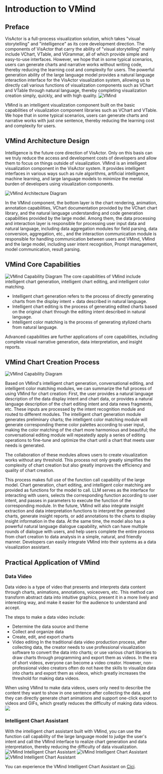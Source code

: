 
# Introduction to VMind
## Preface
VisActor is a full-process visualization solution, which takes "visual storytelling" and "intelligence" as its core development direction. The components of VisActor that carry the ability of "visual storytelling" mainly include VChart, VTable, and VGrammar, all of which provide simple and easy-to-use interfaces. However, we hope that in some typical scenarios, users can generate charts and narrative works without writing code, thereby reducing the learning cost and complexity for users. The powerful generation ability of the large language model provides a natural language interaction interface for the VisActor visualization system, allowing us to directly call various functions of visualization components such as VChart and VTable through natural language, thereby completing visualization creation simply, quickly, and with high quality.
![VMind](https://lf9-dp-fe-cms-tos.byteorg.com/obj/bit-cloud/vmind/tutorials/VMind_intro.png)

VMind is an intelligent visualization component built on the basic capabilities of visualization component libraries such as VChart and VTable. We hope that in some typical scenarios, users can generate charts and narrative works with just one sentence, thereby reducing the learning cost and complexity for users.

## VMind Architecture Design
Intelligence is the future core direction of VisActor. Only on this basis can we truly reduce the access and development costs of developers and allow them to focus on things outside of visualization. VMind is an intelligent visualization component in the VisActor system. It provides intelligent interfaces in various ways such as rule algorithms, artificial intelligence, machine learning, and large language models to minimize the mental burden of developers using visualization components.

![VMind Architecture Diagram](https://lf9-dp-fe-cms-tos.byteorg.com/obj/bit-cloud/vmind/tutorials/VMind_structure.png)

In the VMind component, the bottom layer is the chart rendering, animation, annotation capabilities, VChart documentation provided by the VChart chart library, and the natural language understanding and code generation capabilities provided by the large model. Among them, the data processing and interaction layer is responsible for processing user input data and natural language, including data aggregation modules for field parsing, data conversion, aggregation, etc., and the interaction communication module is responsible for handling communication between users and VMind, VMind and the large model, including user intent recognition, Prompt management, model communication, result parsing.

## VMind Core Capabilities
![VMind Capability Diagram](https://lf9-dp-fe-cms-tos.byteorg.com/obj/bit-cloud/vmind/tutorials/VMind_abilities.png)
The core capabilities of VMind include intelligent chart generation, intelligent chart editing, and intelligent color matching.
- Intelligent chart generation refers to the process of directly generating charts from the display intent + data described in natural language.
- Intelligent chart editing is the process of generating edited charts based on the original chart through the editing intent described in natural language.
- Intelligent color matching is the process of generating stylized charts from natural language.

Advanced capabilities are further applications of core capabilities, including complete visual narrative generation, data interpretation, and insight reports.

## VMind Chart Creation Process
![VMind Capability Diagram](https://lf9-dp-fe-cms-tos.byteorg.com/obj/bit-cloud/vmind/tutorials/VMind_flow.png)

Based on VMind's intelligent chart generation, conversational editing, and intelligent color matching modules, we can summarize the full process of using VMind for chart creation:
First, the user provides a natural language description of the data display intent and chart data, or provides a natural language description of the chart editing intent and data news fragments, etc. These inputs are processed by the intent recognition module and routed to different modules. The intelligent chart generation module generates preliminary charts; the intelligent color matching module will generate corresponding theme color palettes according to user input, making the color matching of the chart more harmonious and beautiful; the conversational editing module will repeatedly apply a series of editing operations to fine-tune and optimize the chart until a chart that meets user needs is generated.

The collaboration of these modules allows users to create visualization works without any threshold. This process not only greatly simplifies the complexity of chart creation but also greatly improves the efficiency and quality of chart creation.

This process makes full use of the function call capability of the large model. Chart generation, chart editing, and intelligent color matching are provided as functions for the model to call. LLM serves as the interface for interacting with users, selects the corresponding function according to user intent, and passes in parameters to execute the function of the corresponding module. In the future, VMind will also integrate insight extraction and data interpretation functions to interpret the generated charts, generate insight reports, or add annotations to the charts to display insight information in the data. At the same time, the model also has a powerful natural language dialogue capability, which can have multiple rounds of dialogue with users, and help users complete the entire process from chart creation to data analysis in a simple, natural, and friendly manner. Developers can easily integrate VMind into their systems as a data visualization assistant.

## Practical Application of VMind
### Data Video
Data video is a type of video that presents and interprets data content through charts, animations, annotations, voiceovers, etc. This method can transform abstract data into intuitive graphics, present it in a more lively and interesting way, and make it easier for the audience to understand and accept.

The steps to make a data video include:

- Determine the data source and theme
- Collect and organize data
- Create, edit, and export charts
- Video editing
In the traditional data video production process, after collecting data, the creator needs to use professional visualization software to convert the data into charts; or use various chart libraries to draw charts through programming and export them as videos. In the era of short videos, everyone can become a video creator. However, non-professional video creators often do not have the skills to visualize data into charts and export them as videos, which greatly increases the threshold for making data videos.

When using VMind to make data videos, users only need to describe the content they want to show in one sentence after collecting the data, and they can directly generate chart animations and support one-click export to videos and GIFs, which greatly reduces the difficulty of making data videos.
![](https://lf9-dp-fe-cms-tos.byteorg.com/obj/bit-cloud/cut.png)

### Intelligent Chart Assistant
With the intelligent chart assistant built with VMind, you can use the function call capability of the large language model to judge the user's intent and call the VMind interface to realize chart generation and data interpretation, thereby reducing the difficulty of data visualization.
![VMind Intelligent Chart Assistant](https://lf9-dp-fe-cms-tos.byteorg.com/obj/bit-cloud/vmind/tutorials/VMind_chart_assistant_1.png)
![VMind Intelligent Chart Assistant](https://lf9-dp-fe-cms-tos.byteorg.com/obj/bit-cloud/vmind/tutorials/VMind_chart_assistant_2.png)
![VMind Intelligent Chart Assistant](https://lf9-dp-fe-cms-tos.byteorg.com/obj/bit-cloud/vmind/tutorials/VMind_chart_assistant_3.png)

You can experience the VMind Intelligent Chart Assistant on [Cici](https://ciciai.com/bot/fUuxvgvv).
